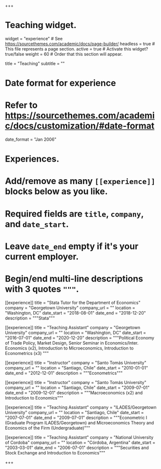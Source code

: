 
+++
# Teaching widget.
widget = "experience"  # See https://sourcethemes.com/academic/docs/page-builder/
headless = true  # This file represents a page section.
active = true  # Activate this widget? true/false
weight = 60  # Order that this section will appear.

title = "Teaching"
subtitle = ""

# Date format for experience
#   Refer to https://sourcethemes.com/academic/docs/customization/#date-format
date_format = "Jan 2006"

# Experiences.
#   Add/remove as many `[[experience]]` blocks below as you like.
#   Required fields are `title`, `company`, and `date_start`.
#   Leave `date_end` empty if it's your current employer.
#   Begin/end multi-line descriptions with 3 quotes `"""`.
[[experience]]
 title = "Stata Tutor for the Department of Economics"
 company = "Georgetown University"
 company_url = ""
 location = "Washington, DC"
 date_start = "2018-08-01"
 date_end = "2018-12-20"
 description = """Stata"""

[[experience]]
 title = "Teaching Assistant"
 company = "Georgetown University"
 company_url = ""
 location = "Washington, DC"
 date_start = "2016-07-01"
 date_end = "2020-12-20"
 description = """Political Economy of Trade Policy, Market Design, Senior Seminar in Economics/Inter. Economics (x2), Introduction to Microeconomics, Introduction to Econometrics (x3) """
 
[[experience]]
 title = "Instructor"
 company = "Santo Tomás University"
 company_url = ""
 location = "Santiago, Chile"
 date_start = "2010-01-01"
 date_end = "2012-12-01"
 description = """Econometrics"""  
 
 [[experience]]
 title = "Instructor"
 company = "Santo Tomás University"
 company_url = ""
 location = "Santiago, Chile"
 date_start = "2009-07-01"
 date_end = "2009-12-01"
 description = """Macroeconomics (x2) and Introduction to Economics"""  
 
[[experience]]
 title = "Teaching Assistant"
 company = "ILADES/Georgetown University"
 company_url = ""
 location = "Santiago, Chile"
 date_start = "2007-07-01"
 date_end = "2009-07-01"
 description = """Econometric I (Graduate Program ILADES/Georgetown) and Microeconomics Theory and Economics of the Firm (Undergraduate)"""
 
 [[experience]]
 title = "Teaching Assistant"
 company = "National University of Cordoba"
 company_url = ""
 location = "Córdoba, Argentina"
 date_start = "2003-03-01"
 date_end = "2006-07-01"
 description = """Securities and Stock Exchange and Introduction to Economics"""
 
+++
